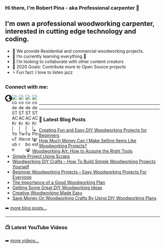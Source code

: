 <!--
**woodworking-rob/woodworking-rob** is a ✨ _special_ ✨ repository because its `README.md` (this file) appears on your GitHub profile.

Here are some ideas to get you started:

- 🔭 We provide Residential and commercial woodworking projects.
- 🌱 I’m currently learning everything.
- 👯 I’m looking to collaborate with other content creators.
- 🤔 I’m looking for help with ...
- 💬 Ask me about ...
- 📫 How to reach me: ...
- 😄 Pronouns: ...
- ⚡ Fun fact: ...
-->



### Hi there, I'm Robert Pina - aka Professional carpenter 👋
## I'm own a professional woodworking carpenter, interested in cutting edge technology and coding.

- 🔭 We provide Residential and commercial woodworking projects.
- 🌱 I’m currently learning everything 🤣
- 👯 I’m looking to collaborate with other content creators
- 💬 2020 Goals: Contribute more to Open Source projects
- ⚡ Fun fact: I love to listen jazz


### Connect with me:

[<img align="left" alt="codeSTACKr.com" width="22px" src="https://raw.githubusercontent.com/iconic/open-iconic/master/svg/globe.svg" />][website]
[<img align="left" alt="codeSTACKr | YouTube" width="22px" src="https://cdn.jsdelivr.net/npm/simple-icons@v3/icons/youtube.svg" />][youtube]
[<img align="left" alt="codeSTACKr | Twitter" width="22px" src="https://cdn.jsdelivr.net/npm/simple-icons@v3/icons/twitter.svg" />][twitter]
[<img align="left" alt="codeSTACKr | Facebook" width="22px" src="https://cdn.jsdelivr.net/npm/simple-icons@v3/icons/facebook.svg" />][facebook]
[<img align="left" alt="codeSTACKr | Pinterest" width="22px" src="https://cdn.jsdelivr.net/npm/simple-icons@v3/icons/pinterest.svg" />][pinterest]

<br />

---

---

### 📕 Latest Blog Posts

<!-- BLOG-POST-LIST:START -->
- [Creating Fun and Easy DIY Woodworking Projects for Beginners](https://www.woodworkcenter.com/creating-fun-and-easy-diy-woodworking-projects-for-beginners/)
- [How Much Money Can I Make Selling Items Like Woodworking Projects?](https://www.woodworkcenter.com/how-much-money-can-i-make-selling-items-like-woodworking-projects/)
- [Woodworking Art: How to Acquire the Right Tools](https://www.woodworkcenter.com/woodworking-art-how-to-acquire-the-right-tools/)
- [Simple Project Using Scraps](https://www.woodworkcenter.com/simple-project-using-scraps/)
- [Woodworking DIY Crafts – How To Build Simple Woodworking Projects Yourself](https://www.woodworkcenter.com/woodworking-diy-crafts-how-to-build-simple-woodworking-projects-yourself/)
- [Beginner Woodworking Projects – Easy Woodworking Projects For Everyone](https://www.woodworkcenter.com/beginner-woodworking-projects-easy-woodworking-projects-for-everyone/)
- [The Importance of a Good Woodworking Plan](https://www.woodworkcenter.com/the-importance-of-a-good-woodworking-plan/)
- [Getting Some Great DIY Woodworking Ideas](https://www.woodworkcenter.com/getting-some-great-diy-woodworking-ideas/)
- [Creative Woodworking Made Easy](https://www.woodworkcenter.com/creative-woodworking-made-easy/)
- [Save Money On Woodworking Crafts By Using DIY Woodworking Plans](https://www.woodworkcenter.com/save-money-on-woodworking-crafts-by-using-diy-woodworking-plans/)
<!-- BLOG-POST-LIST:END -->

➡️ [more blog posts...](https://www.woodworkcenter.com)

---

### 📺 Latest YouTube Videos
➡️ [more videos...](https://www.youtube.com/channel/UC_ZbjWiZQVpodGs4IdTFr4Q)


[website]: https://www.woodworkcenter.com
[twitter]: https://twitter.com/Woodworking_Rob
[youtube]: https://www.youtube.com/channel/UC_ZbjWiZQVpodGs4IdTFr4Q
[facebook]: https://www.facebook.com/Woodworking-100258031964332
[pinterest]: https://www.pinterest.com/Woodworking_Rob
